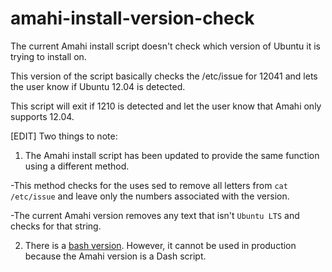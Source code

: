 amahi-install-version-check
===========================

The current Amahi install script doesn't check which version of Ubuntu it is trying to install on.

This version of the script basically checks the /etc/issue for 12041 and lets the user know if Ubuntu 12.04 is detected.

This script will exit if 1210 is detected and let the user know that Amahi only supports 12.04.

[EDIT] Two things to note:

1) The Amahi install script has been updated to provide the same function using a different method.

  -This method checks for the uses sed to remove all letters from `cat /etc/issue` and leave only the numbers associated with the version.
  
  -The current Amahi version removes any text that isn't `Ubuntu LTS` and checks for that string.
  
2) There is a [bash version](https://github.com/aljachimiak/version-check). However, it cannot be used in production because the Amahi version is a Dash script.
